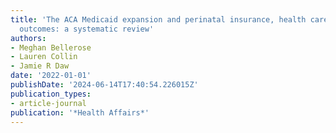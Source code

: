 ```yaml
---
title: 'The ACA Medicaid expansion and perinatal insurance, health care use, and health
  outcomes: a systematic review'
authors:
- Meghan Bellerose
- Lauren Collin
- Jamie R Daw
date: '2022-01-01'
publishDate: '2024-06-14T17:40:54.226015Z'
publication_types:
- article-journal
publication: '*Health Affairs*'
---
```

